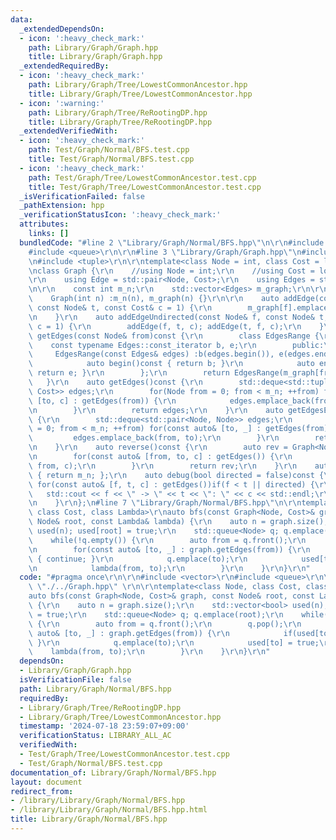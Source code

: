 ```yaml
---
data:
  _extendedDependsOn:
  - icon: ':heavy_check_mark:'
    path: Library/Graph/Graph.hpp
    title: Library/Graph/Graph.hpp
  _extendedRequiredBy:
  - icon: ':heavy_check_mark:'
    path: Library/Graph/Tree/LowestCommonAncestor.hpp
    title: Library/Graph/Tree/LowestCommonAncestor.hpp
  - icon: ':warning:'
    path: Library/Graph/Tree/ReRootingDP.hpp
    title: Library/Graph/Tree/ReRootingDP.hpp
  _extendedVerifiedWith:
  - icon: ':heavy_check_mark:'
    path: Test/Graph/Normal/BFS.test.cpp
    title: Test/Graph/Normal/BFS.test.cpp
  - icon: ':heavy_check_mark:'
    path: Test/Graph/Tree/LowestCommonAncestor.test.cpp
    title: Test/Graph/Tree/LowestCommonAncestor.test.cpp
  _isVerificationFailed: false
  _pathExtension: hpp
  _verificationStatusIcon: ':heavy_check_mark:'
  attributes:
    links: []
  bundledCode: "#line 2 \"Library/Graph/Normal/BFS.hpp\"\n\r\n#include <vector>\r\n\
    #include <queue>\r\n\r\n#line 3 \"Library/Graph/Graph.hpp\"\n#include <deque>\r\
    \n#include <tuple>\r\n\r\ntemplate<class Node = int, class Cost = long long>\r\
    \nclass Graph {\r\n    //using Node = int;\r\n    //using Cost = long long;\r\n\
    \r\n    using Edge = std::pair<Node, Cost>;\r\n    using Edges = std::vector<Edge>;\r\
    \n\r\n    const int m_n;\r\n    std::vector<Edges> m_graph;\r\n\r\npublic:\r\n\
    \    Graph(int n) :m_n(n), m_graph(n) {}\r\n\r\n    auto addEdge(const Node& f,\
    \ const Node& t, const Cost& c = 1) {\r\n        m_graph[f].emplace_back(t, c);\r\
    \n    }\r\n    auto addEdgeUndirected(const Node& f, const Node& t, const Cost&\
    \ c = 1) {\r\n        addEdge(f, t, c); addEdge(t, f, c);\r\n    }\r\n    auto\
    \ getEdges(const Node& from)const {\r\n        class EdgesRange {\r\n        \
    \    const typename Edges::const_iterator b, e;\r\n        public:\r\n       \
    \     EdgesRange(const Edges& edges) :b(edges.begin()), e(edges.end()) {}\r\n\
    \            auto begin()const { return b; }\r\n            auto end()const {\
    \ return e; }\r\n        };\r\n        return EdgesRange(m_graph[from]);\r\n \
    \   }\r\n    auto getEdges()const {\r\n        std::deque<std::tuple<Node, Node,\
    \ Cost>> edges;\r\n        for(Node from = 0; from < m_n; ++from) for(const auto&\
    \ [to, c] : getEdges(from)) {\r\n            edges.emplace_back(from, to, c);\r\
    \n        }\r\n        return edges;\r\n    }\r\n    auto getEdgesExcludeCost()const\
    \ {\r\n        std::deque<std::pair<Node, Node>> edges;\r\n        for(Node from\
    \ = 0; from < m_n; ++from) for(const auto& [to, _] : getEdges(from)) {\r\n   \
    \         edges.emplace_back(from, to);\r\n        }\r\n        return edges;\r\
    \n    }\r\n    auto reverse()const {\r\n        auto rev = Graph<Node, Cost>(m_n);\r\
    \n        for(const auto& [from, to, c] : getEdges()) {\r\n            rev.addEdge(to,\
    \ from, c);\r\n        }\r\n        return rev;\r\n    }\r\n    auto size()const\
    \ { return m_n; };\r\n    auto debug(bool directed = false)const {\r\n       \
    \ for(const auto& [f, t, c] : getEdges())if(f < t || directed) {\r\n         \
    \   std::cout << f << \" -> \" << t << \": \" << c << std::endl;\r\n        }\r\
    \n    }\r\n};\n#line 7 \"Library/Graph/Normal/BFS.hpp\"\n\r\ntemplate<class Node,\
    \ class Cost, class Lambda>\r\nauto bfs(const Graph<Node, Cost>& graph, const\
    \ Node& root, const Lambda& lambda) {\r\n    auto n = graph.size();\r\n    std::vector<bool>\
    \ used(n); used[root] = true;\r\n    std::queue<Node> q; q.emplace(root);\r\n\
    \    while(!q.empty()) {\r\n        auto from = q.front();\r\n        q.pop();\r\
    \n        for(const auto& [to, _] : graph.getEdges(from)) {\r\n            if(used[to])\
    \ { continue; }\r\n            q.emplace(to);\r\n            used[to] = true;\r\
    \n            lambda(from, to);\r\n        }\r\n    }\r\n}\r\n"
  code: "#pragma once\r\n\r\n#include <vector>\r\n#include <queue>\r\n\r\n#include\
    \ \"./../Graph.hpp\" \r\n\r\ntemplate<class Node, class Cost, class Lambda>\r\n\
    auto bfs(const Graph<Node, Cost>& graph, const Node& root, const Lambda& lambda)\
    \ {\r\n    auto n = graph.size();\r\n    std::vector<bool> used(n); used[root]\
    \ = true;\r\n    std::queue<Node> q; q.emplace(root);\r\n    while(!q.empty())\
    \ {\r\n        auto from = q.front();\r\n        q.pop();\r\n        for(const\
    \ auto& [to, _] : graph.getEdges(from)) {\r\n            if(used[to]) { continue;\
    \ }\r\n            q.emplace(to);\r\n            used[to] = true;\r\n        \
    \    lambda(from, to);\r\n        }\r\n    }\r\n}\r\n"
  dependsOn:
  - Library/Graph/Graph.hpp
  isVerificationFile: false
  path: Library/Graph/Normal/BFS.hpp
  requiredBy:
  - Library/Graph/Tree/ReRootingDP.hpp
  - Library/Graph/Tree/LowestCommonAncestor.hpp
  timestamp: '2024-07-18 23:59:07+09:00'
  verificationStatus: LIBRARY_ALL_AC
  verifiedWith:
  - Test/Graph/Tree/LowestCommonAncestor.test.cpp
  - Test/Graph/Normal/BFS.test.cpp
documentation_of: Library/Graph/Normal/BFS.hpp
layout: document
redirect_from:
- /library/Library/Graph/Normal/BFS.hpp
- /library/Library/Graph/Normal/BFS.hpp.html
title: Library/Graph/Normal/BFS.hpp
---
```

